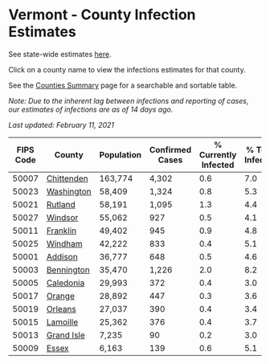 # Vermont - County Infection Estimates

See state-wide estimates [here](/infections/us-vt).

Click on a county name to view the infections estimates for that county.

See the [Counties Summary](/infections/summary-counties) page for a searchable and sortable table.

*Note: Due to the inherent lag between infections and reporting of cases, our estimates of infections are as of 14 days ago.*

*Last updated: February 11, 2021*

|   FIPS Code |                   County |   Population |   Confirmed Cases |   % Currently Infected |   % Total Infected |
|-------------|--------------------------|--------------|-------------------|------------------------|--------------------|
|       50007 | [Chittenden](chittenden) |      163,774 |             4,302 |                    0.6 |                7.0 |
|       50023 | [Washington](washington) |       58,409 |             1,324 |                    0.8 |                5.3 |
|       50021 |       [Rutland](rutland) |       58,191 |             1,095 |                    1.3 |                4.4 |
|       50027 |       [Windsor](windsor) |       55,062 |               927 |                    0.5 |                4.1 |
|       50011 |     [Franklin](franklin) |       49,402 |               945 |                    0.9 |                4.8 |
|       50025 |       [Windham](windham) |       42,222 |               833 |                    0.4 |                5.1 |
|       50001 |       [Addison](addison) |       36,777 |               648 |                    0.5 |                4.6 |
|       50003 | [Bennington](bennington) |       35,470 |             1,226 |                    2.0 |                8.2 |
|       50005 |   [Caledonia](caledonia) |       29,993 |               372 |                    0.4 |                3.0 |
|       50017 |         [Orange](orange) |       28,892 |               447 |                    0.3 |                3.6 |
|       50019 |       [Orleans](orleans) |       27,037 |               390 |                    0.4 |                3.4 |
|       50015 |     [Lamoille](lamoille) |       25,362 |               376 |                    0.4 |                3.7 |
|       50013 | [Grand Isle](grand-isle) |        7,235 |                90 |                    0.2 |                3.0 |
|       50009 |           [Essex](essex) |        6,163 |               139 |                    0.6 |                5.1 |
